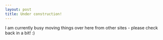 ```yaml
---
layout: post
title: Under construction!
---
```


I am currently busy moving things over here from other sites - please check back in a bit! :)